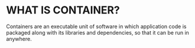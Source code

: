  #  WHAT IS CONTAINER?
 
 Containers are an executable unit of software in which application code is packaged along with its libraries and dependencies, so that it can be run in anywhere.
